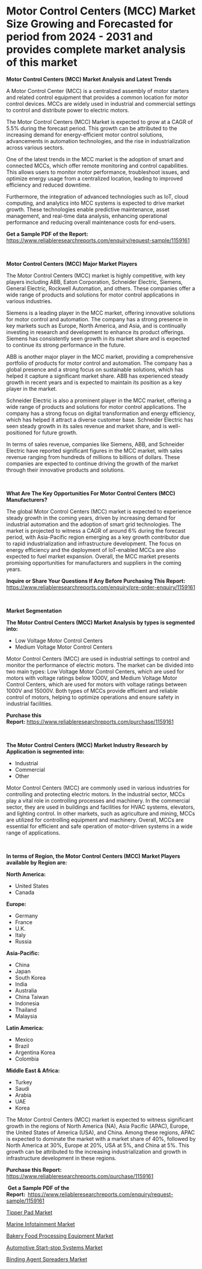 <p><h1>Motor Control Centers (MCC) Market Size Growing and Forecasted for period from 2024 - 2031 and provides complete market analysis of this market</h1></p><p><strong>Motor Control Centers (MCC) Market Analysis and Latest Trends</strong></p>
<p><p>A Motor Control Center (MCC) is a centralized assembly of motor starters and related control equipment that provides a common location for motor control devices. MCCs are widely used in industrial and commercial settings to control and distribute power to electric motors.</p><p>The Motor Control Centers (MCC) Market is expected to grow at a CAGR of 5.5% during the forecast period. This growth can be attributed to the increasing demand for energy-efficient motor control solutions, advancements in automation technologies, and the rise in industrialization across various sectors.</p><p>One of the latest trends in the MCC market is the adoption of smart and connected MCCs, which offer remote monitoring and control capabilities. This allows users to monitor motor performance, troubleshoot issues, and optimize energy usage from a centralized location, leading to improved efficiency and reduced downtime.</p><p>Furthermore, the integration of advanced technologies such as IoT, cloud computing, and analytics into MCC systems is expected to drive market growth. These technologies enable predictive maintenance, asset management, and real-time data analysis, enhancing operational performance and reducing overall maintenance costs for end-users.</p></p>
<p><strong>Get a Sample PDF of the Report:&nbsp;</strong> <a href="https://www.reliableresearchreports.com/enquiry/request-sample/1159161">https://www.reliableresearchreports.com/enquiry/request-sample/1159161</a></p>
<p>&nbsp;</p>
<p><strong>Motor Control Centers (MCC) Major Market Players</strong></p>
<p><p>The Motor Control Centers (MCC) market is highly competitive, with key players including ABB, Eaton Corporation, Schneider Electric, Siemens, General Electric, Rockwell Automation, and others. These companies offer a wide range of products and solutions for motor control applications in various industries.</p><p>Siemens is a leading player in the MCC market, offering innovative solutions for motor control and automation. The company has a strong presence in key markets such as Europe, North America, and Asia, and is continually investing in research and development to enhance its product offerings. Siemens has consistently seen growth in its market share and is expected to continue its strong performance in the future.</p><p>ABB is another major player in the MCC market, providing a comprehensive portfolio of products for motor control and automation. The company has a global presence and a strong focus on sustainable solutions, which has helped it capture a significant market share. ABB has experienced steady growth in recent years and is expected to maintain its position as a key player in the market.</p><p>Schneider Electric is also a prominent player in the MCC market, offering a wide range of products and solutions for motor control applications. The company has a strong focus on digital transformation and energy efficiency, which has helped it attract a diverse customer base. Schneider Electric has seen steady growth in its sales revenue and market share, and is well-positioned for future growth.</p><p>In terms of sales revenue, companies like Siemens, ABB, and Schneider Electric have reported significant figures in the MCC market, with sales revenue ranging from hundreds of millions to billions of dollars. These companies are expected to continue driving the growth of the market through their innovative products and solutions.</p></p>
<p>&nbsp;</p>
<p><strong>What Are The Key Opportunities For Motor Control Centers (MCC) Manufacturers?</strong></p>
<p><p>The global Motor Control Centers (MCC) market is expected to experience steady growth in the coming years, driven by increasing demand for industrial automation and the adoption of smart grid technologies. The market is projected to witness a CAGR of around 6% during the forecast period, with Asia-Pacific region emerging as a key growth contributor due to rapid industrialization and infrastructure development. The focus on energy efficiency and the deployment of IoT-enabled MCCs are also expected to fuel market expansion. Overall, the MCC market presents promising opportunities for manufacturers and suppliers in the coming years.</p></p>
<p><strong>Inquire or Share Your Questions If Any Before Purchasing This Report:</strong> <a href="https://www.reliableresearchreports.com/enquiry/pre-order-enquiry/1159161">https://www.reliableresearchreports.com/enquiry/pre-order-enquiry/1159161</a></p>
<p>&nbsp;</p>
<p><strong>Market Segmentation</strong></p>
<p><strong>The Motor Control Centers (MCC) Market Analysis by types is segmented into:</strong></p>
<p><ul><li>Low Voltage Motor Control Centers</li><li>Medium Voltage Motor Control Centers</li></ul></p>
<p><p>Motor Control Centers (MCC) are used in industrial settings to control and monitor the performance of electric motors. The market can be divided into two main types: Low Voltage Motor Control Centers, which are used for motors with voltage ratings below 1000V, and Medium Voltage Motor Control Centers, which are used for motors with voltage ratings between 1000V and 15000V. Both types of MCCs provide efficient and reliable control of motors, helping to optimize operations and ensure safety in industrial facilities.</p></p>
<p><strong>Purchase this Report:&nbsp;</strong><a href="https://www.reliableresearchreports.com/purchase/1159161">https://www.reliableresearchreports.com/purchase/1159161</a></p>
<p>&nbsp;</p>
<p><strong>The Motor Control Centers (MCC) Market Industry Research by Application is segmented into:</strong></p>
<p><ul><li>Industrial</li><li>Commercial</li><li>Other</li></ul></p>
<p><p>Motor Control Centers (MCC) are commonly used in various industries for controlling and protecting electric motors. In the industrial sector, MCCs play a vital role in controlling processes and machinery. In the commercial sector, they are used in buildings and facilities for HVAC systems, elevators, and lighting control. In other markets, such as agriculture and mining, MCCs are utilized for controlling equipment and machinery. Overall, MCCs are essential for efficient and safe operation of motor-driven systems in a wide range of applications.</p></p>
<p>&nbsp;</p>
<p><strong>In terms of Region, the Motor Control Centers (MCC) Market Players available by Region are:</strong></p>
<p>
    <p> <strong> North America: </strong>
        <ul>
            <li>United States</li>
            <li>Canada</li>
        </ul>
        </p> 
    <p> <strong> Europe: </strong>
        <ul>
            <li>Germany</li>
            <li>France</li>
            <li>U.K.</li>
            <li>Italy</li>
            <li>Russia</li>
        </ul>
        </p> 
    <p> <strong> Asia-Pacific: </strong>
        <ul>
            <li>China</li>
            <li>Japan</li>
            <li>South Korea</li>
            <li>India</li>
            <li>Australia</li>
            <li>China Taiwan</li>
            <li>Indonesia</li>
            <li>Thailand</li>
            <li>Malaysia</li>
        </ul>
        </p> 
    <p> <strong> Latin America: </strong>
        <ul>
            <li>Mexico</li>
            <li>Brazil</li>
            <li>Argentina Korea</li>
            <li>Colombia</li>
        </ul>
        </p> 
    <p> <strong> Middle East & Africa: </strong>
        <ul>
            <li>Turkey</li>
            <li>Saudi</li>
            <li>Arabia</li>
            <li>UAE</li>
            <li>Korea</li>
        </ul>
    </p>
    </p>
<p><p>The Motor Control Centers (MCC) market is expected to witness significant growth in the regions of North America (NA), Asia Pacific (APAC), Europe, the United States of America (USA), and China. Among these regions, APAC is expected to dominate the market with a market share of 40%, followed by North America at 30%, Europe at 20%, USA at 5%, and China at 5%. This growth can be attributed to the increasing industrialization and growth in infrastructure development in these regions.</p></p>
<p><strong>Purchase this Report: </strong><a href="https://www.reliableresearchreports.com/purchase/1159161">https://www.reliableresearchreports.com/purchase/1159161</a></p>
<p>&nbsp;<strong>Get a Sample PDF of the Report:&nbsp;&nbsp;</strong><a href="https://www.reliableresearchreports.com/enquiry/request-sample/1159161">https://www.reliableresearchreports.com/enquiry/request-sample/1159161</a></p>
<p><strong></strong></p>
<p><p><a href="https://issuu.com/reportprime-2/docs/tipper-pad-market-size-2030.pptx">Tipper Pad Market</a></p><p><a href="https://github.com/cecuraprangm/Market-Research-Report-List-1/blob/main/marine-infotainment-market.md">Marine Infotainment Market</a></p><p><a href="https://github.com/fiixsa/Market-Research-Report-List-1/blob/main/bakery-food-processing-equipment-market.md">Bakery Food Processing Equipment Market</a></p><p><a href="https://issuu.com/reportprime-2/docs/automotive-start-stop-systems-market-size-2030.ppt">Automotive Start-stop Systems Market</a></p><p><a href="https://github.com/antony131rp/Market-Research-Report-List-1/blob/main/binding-agent-spreaders-market.md">Binding Agent Spreaders Market</a></p></p>